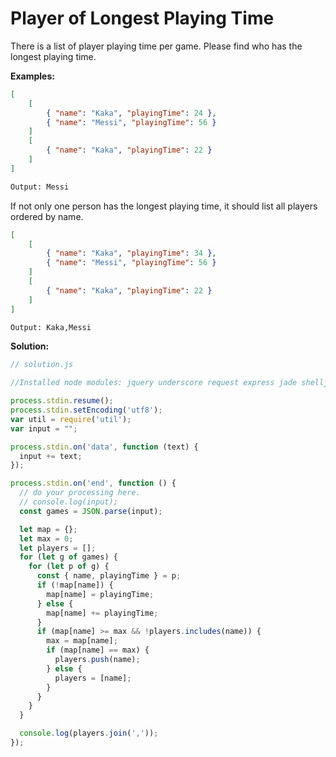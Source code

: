 # Player of Longest Playing Time

There is a list of player playing time per game. Please find who has the longest playing time.

**Examples:**

```json
[
    [
        { "name": "Kaka", "playingTime": 24 },
        { "name": "Messi", "playingTime": 56 }
    ]
    [
        { "name": "Kaka", "playingTime": 22 }
    ]
]
```

```txt
Output: Messi
```

If not only one person has the longest playing time, it should list all players ordered by name.

```json
[
    [
        { "name": "Kaka", "playingTime": 34 },
        { "name": "Messi", "playingTime": 56 }
    ]
    [
        { "name": "Kaka", "playingTime": 22 }
    ]
]
```

```txt
Output: Kaka,Messi
```

**Solution:**

```js
// solution.js

//Installed node modules: jquery underscore request express jade shelljs passport http sys lodash async mocha moment connect validator restify ejs ws co when helmet wrench brain mustache should backbone forever debug

process.stdin.resume();
process.stdin.setEncoding('utf8');
var util = require('util');
var input = "";

process.stdin.on('data', function (text) {
  input += text;
});

process.stdin.on('end', function () {
  // do your processing here.
  // console.log(input);
  const games = JSON.parse(input);

  let map = {};
  let max = 0;
  let players = [];
  for (let g of games) {
    for (let p of g) {
      const { name, playingTime } = p;
      if (!map[name]) {
        map[name] = playingTime;
      } else {
        map[name] += playingTime;
      }
      if (map[name] >= max && !players.includes(name)) {
        max = map[name];
        if (map[name] == max) {
          players.push(name);
        } else {
          players = [name];
        }
      }
    }
  }

  console.log(players.join(','));
});
```
